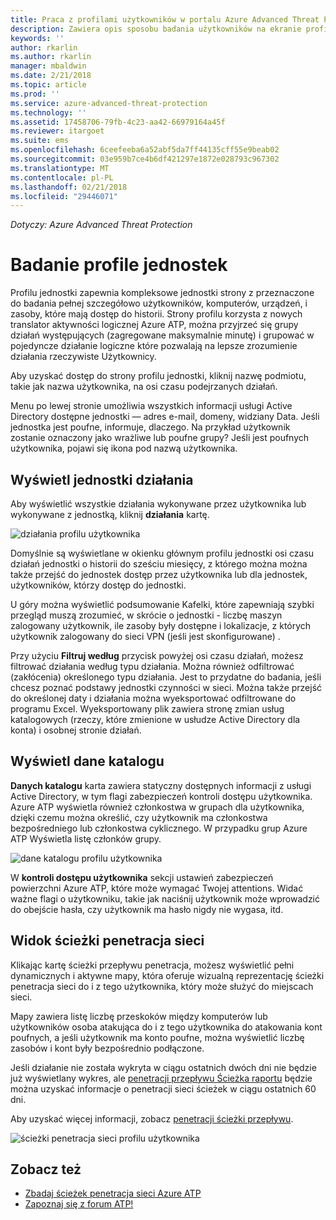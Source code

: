 ```yaml
---
title: Praca z profilami użytkowników w portalu Azure Advanced Threat Protection obszaru roboczego | Dokumentacja firmy Microsoft
description: Zawiera opis sposobu badania użytkowników na ekranie profile użytkowników w portalu Azure ATP obszaru roboczego
keywords: ''
author: rkarlin
ms.author: rkarlin
manager: mbaldwin
ms.date: 2/21/2018
ms.topic: article
ms.prod: ''
ms.service: azure-advanced-threat-protection
ms.technology: ''
ms.assetid: 17458706-79fb-4c23-aa42-66979164a45f
ms.reviewer: itargoet
ms.suite: ems
ms.openlocfilehash: 6ceefeeba6a52abf5da7ff44135cff55e9beab02
ms.sourcegitcommit: 03e959b7ce4b6df421297e1872e028793c967302
ms.translationtype: MT
ms.contentlocale: pl-PL
ms.lasthandoff: 02/21/2018
ms.locfileid: "29446071"
---
```

*Dotyczy: Azure Advanced Threat Protection*



# <a name="investigating-entity-profiles"></a>Badanie profile jednostek

Profilu jednostki zapewnia kompleksowe jednostki strony z przeznaczone do badania pełnej szczegółowo użytkowników, komputerów, urządzeń, i zasoby, które mają dostęp do historii. Strony profilu korzysta z nowych translator aktywności logicznej Azure ATP, można przyjrzeć się grupy działań występujących (zagregowane maksymalnie minutę) i grupować w pojedyncze działanie logiczne które pozwalają na lepsze zrozumienie działania rzeczywiste Użytkownicy.

Aby uzyskać dostęp do strony profilu jednostki, kliknij nazwę podmiotu, takie jak nazwa użytkownika, na osi czasu podejrzanych działań.

Menu po lewej stronie umożliwia wszystkich informacji usługi Active Directory dostępne jednostki — adres e-mail, domeny, widziany Data. Jeśli jednostka jest poufne, informuje, dlaczego. Na przykład użytkownik zostanie oznaczony jako wrażliwe lub poufne grupy?
Jeśli jest poufnych użytkownika, pojawi się ikona pod nazwą użytkownika.

## <a name="view-entity-activities"></a>Wyświetl jednostki działania

Aby wyświetlić wszystkie działania wykonywane przez użytkownika lub wykonywane z jednostką, kliknij **działania** kartę. 

 ![działania profilu użytkownika](media/user-profile-activities.png)

Domyślnie są wyświetlane w okienku głównym profilu jednostki osi czasu działań jednostki o historii do sześciu miesięcy, z którego można można także przejść do jednostek dostęp przez użytkownika lub dla jednostek, użytkowników, którzy dostęp do jednostki.

U góry można wyświetlić podsumowanie Kafelki, które zapewniają szybki przegląd muszą zrozumieć, w skrócie o jednostki - liczbę maszyn zalogowany użytkownik, ile zasoby były dostępne i lokalizacje, z których użytkownik zalogowany do sieci VPN (jeśli jest skonfigurowane) . 

Przy użyciu **Filtruj według** przycisk powyżej osi czasu działań, możesz filtrować działania według typu działania. Można również odfiltrować (zakłócenia) określonego typu działania. Jest to przydatne do badania, jeśli chcesz poznać podstawy jednostki czynności w sieci. Można także przejść do określonej daty i działania można wyeksportować odfiltrowane do programu Excel. Wyeksportowany plik zawiera stronę zmian usług katalogowych (rzeczy, które zmienione w usłudze Active Directory dla konta) i osobnej stronie działań. 

## <a name="view-directory-data"></a>Wyświetl dane katalogu

**Danych katalogu** karta zawiera statyczny dostępnych informacji z usługi Active Directory, w tym flagi zabezpieczeń kontroli dostępu użytkownika. Azure ATP wyświetla również członkostwa w grupach dla użytkownika, dzięki czemu można określić, czy użytkownik ma członkostwa bezpośredniego lub członkostwa cyklicznego. W przypadku grup Azure ATP Wyświetla listę członków grupy.

 ![dane katalogu profilu użytkownika](media/user-profile-dir-data.png)

W **kontroli dostępu użytkownika** sekcji ustawień zabezpieczeń powierzchni Azure ATP, które może wymagać Twojej attentions. Widać ważne flagi o użytkowniku, takie jak naciśnij użytkownik może wprowadzić do obejście hasła, czy użytkownik ma hasło nigdy nie wygasa, itd. 

## <a name="view-lateral-movement-paths"></a>Widok ścieżki penetracja sieci

Klikając kartę ścieżki przepływu penetracja, możesz wyświetlić pełni dynamicznych i aktywne mapy, która oferuje wizualną reprezentację ścieżki penetracja sieci do i z tego użytkownika, który może służyć do miejscach sieci.

Mapy zawiera listę liczbę przeskoków między komputerów lub użytkowników osoba atakująca do i z tego użytkownika do atakowania kont poufnych, a jeśli użytkownik ma konto poufne, można wyświetlić liczbę zasobów i kont były bezpośrednio podłączone.

Jeśli działanie nie została wykryta w ciągu ostatnich dwóch dni nie będzie już wyświetlany wykres, ale [penetracji przepływu Ścieżka raportu](reports.md) będzie można uzyskać informacje o penetracji sieci ścieżek w ciągu ostatnich 60 dni. 

Aby uzyskać więcej informacji, zobacz [penetracji ścieżki przepływu](use-case-lateral-movement-path.md). 

 ![ścieżki penetracja sieci profilu użytkownika](media/user-profile-lateral-movement-paths.png)


## <a name="see-also"></a>Zobacz też

- [Zbadaj ścieżek penetracja sieci Azure ATP](use-case-lateral-movement-path.md)
- [Zapoznaj się z forum ATP!](https://aka.ms/azureatpcommunity)
